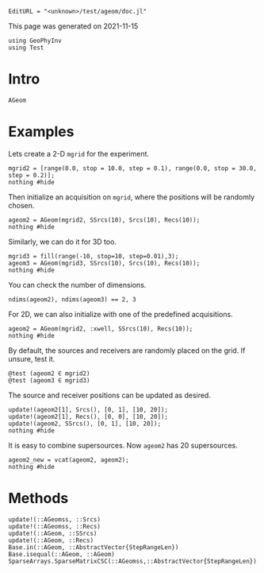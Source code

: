 ```@meta
EditURL = "<unknown>/test/ageom/doc.jl"
```

This page was generated on 2021-11-15

````@example doc
using GeoPhyInv
using Test
````

# Intro
```@docs
AGeom
```

# Examples

Lets create a 2-D `mgrid` for the experiment.

````@example doc
mgrid2 = [range(0.0, stop = 10.0, step = 0.1), range(0.0, stop = 30.0, step = 0.2)];
nothing #hide
````

Then initialize an acquisition on `mgrid`, where the positions will be randomly chosen.

````@example doc
ageom2 = AGeom(mgrid2, SSrcs(10), Srcs(10), Recs(10));
nothing #hide
````

Similarly, we can do it for 3D too.

````@example doc
mgrid3 = fill(range(-10, stop=10, step=0.01),3);
ageom3 = AGeom(mgrid3, SSrcs(10), Srcs(10), Recs(10));
nothing #hide
````

You can check the number of dimensions.

````@example doc
ndims(ageom2), ndims(ageom3) == 2, 3
````

For 2D, we can also initialize with one of the predefined acquisitions.

````@example doc
ageom2 = AGeom(mgrid2, :xwell, SSrcs(10), Recs(10));
nothing #hide
````

By default, the sources and receivers are randomly placed
on the grid.
If unsure, test it.

````@example doc
@test (ageom2 ∈ mgrid2)
@test (ageom3 ∈ mgrid3)
````

The source and receiver positions can be updated as desired.

````@example doc
update!(ageom2[1], Srcs(), [0, 1], [10, 20]);
update!(ageom2[1], Recs(), [0, 0], [10, 20]);
update!(ageom2, SSrcs(), [0, 1], [10, 20]);
nothing #hide
````

It is easy to combine supersources. Now `ageom2` has 20 supersources.

````@example doc
ageom2_new = vcat(ageom2, ageom2);
nothing #hide
````

# Methods
```@docs
update!(::AGeomss, ::Srcs)
update!(::AGeomss, ::Recs)
update!(::AGeom, ::SSrcs)
update!(::AGeom, ::Recs)
Base.in(::AGeom, ::AbstractVector{StepRangeLen})
Base.isequal(::AGeom, ::AGeom)
SparseArrays.SparseMatrixCSC(::AGeomss,::AbstractVector{StepRangeLen})
```

